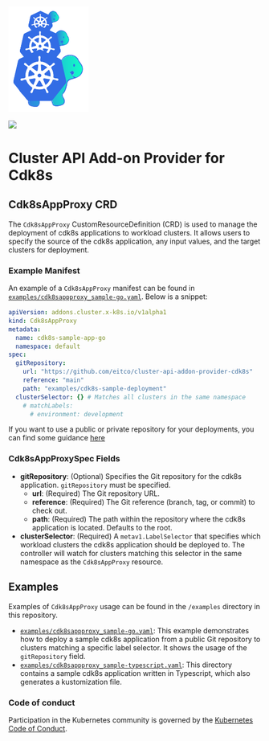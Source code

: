<a href="https://cluster-api.sigs.k8s.io"><img alt="capi" src="./logos/kubernetes-cluster-logos_final-02.svg" width="160x" /></a>
<p>
<a href="https://godoc.org/sigs.k8s.io/cluster-api"><img src="https://godoc.org/sigs.k8s.io/cluster-api?status.svg"></a>

# Cluster API Add-on Provider for Cdk8s

## Cdk8sAppProxy CRD

The `Cdk8sAppProxy` CustomResourceDefinition (CRD) is used to manage the deployment of cdk8s applications to workload clusters. It allows users to specify the source of the cdk8s application, any input values, and the target clusters for deployment.

### Example Manifest

An example of a `Cdk8sAppProxy` manifest can be found in [`examples/cdk8sappproxy_sample-go.yaml`](./examples/cdk8sappproxy_sample-go.yaml). Below is a snippet:

```yaml
apiVersion: addons.cluster.x-k8s.io/v1alpha1
kind: Cdk8sAppProxy
metadata:
  name: cdk8s-sample-app-go
  namespace: default
spec:
  gitRepository:
    url: "https://github.com/eitco/cluster-api-addon-provider-cdk8s"
    reference: "main"
    path: "examples/cdk8s-sample-deployment"
  clusterSelector: {} # Matches all clusters in the same namespace
    # matchLabels:
      # environment: development
```

If you want to use a public or private repository for your deployments, you can find some guidance [here](./docs/Private-Repositories.md)

### Cdk8sAppProxySpec Fields

- **gitRepository**: (Optional) Specifies the Git repository for the cdk8s application. `gitRepository` must be specified.
    - **url**: (Required) The Git repository URL.
    - **reference**: (Required) The Git reference (branch, tag, or commit) to check out.
    - **path**: (Required) The path within the repository where the cdk8s application is located. Defaults to the root.
- **clusterSelector**: (Required) A `metav1.LabelSelector` that specifies which workload clusters the cdk8s application should be deployed to. The controller will watch for clusters matching this selector in the same namespace as the `Cdk8sAppProxy` resource.

## Examples

Examples of `Cdk8sAppProxy` usage can be found in the `/examples` directory in this repository.

-   [`examples/cdk8sappproxy_sample-go.yaml`](./examples/cdk8sappproxy_sample-go.yaml): This example demonstrates how to deploy a sample cdk8s application from a public Git repository to clusters matching a specific label selector. It shows the usage of the `gitRepository` field.
-   [`examples/cdk8sappproxy_sample-typescript.yaml`](./examples/cdk8sappproxy_sample-typescript.yaml): This directory contains a sample cdk8s application written in Typescript, which also generates a kustomization file.

### Code of conduct

Participation in the Kubernetes community is governed by the [Kubernetes Code of Conduct](code-of-conduct.md).
